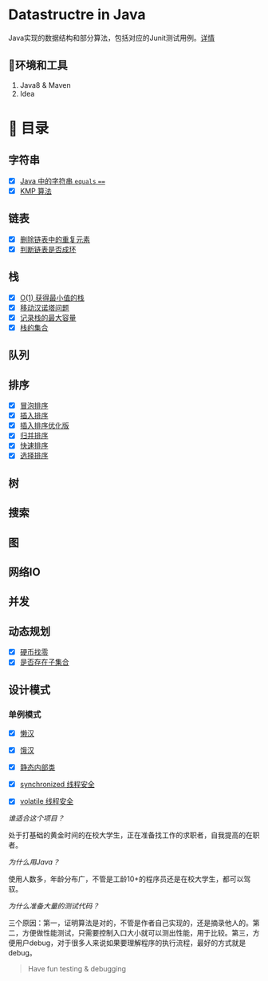 # Datastructre in Java 

Java实现的数据结构和部分算法，包括对应的Junit测试用例。[详情](http://razertory.me/datastructure/2018/06/01/start-my-coding-project.html)


🔧环境和工具
------
  1. Java8 & Maven
  2. Idea
 
# 📖 目录

## 字符串
* [x] [Java 中的字符串 `equals` `==`](./src/main/java/org/razertory/datastructure/string/StringEqual.java)
* [x] [KMP 算法](./src/main/java/org/razertory/datastructure/string/KMP.java)

## 链表
* [x] [删除链表中的重复元素](./src/main/java/org/razertory/datastructure/linkedlist/DeleteDups.java)
* [x] [判断链表是否成环](./src/main/java/org/razertory/datastructure/linkedlist/LinkedListLoop.java)

## 栈
* [x] [O(1) 获得最小值的栈](./src/main/java/org/razertory/datastructure/stack/StackWithMin.java)
* [x] [移动汉诺塔问题](./src/main/java/org/razertory/datastructure/stack/Hannotower.java)
* [x] [记录栈的最大容量](./src/main/java/org/razertory/datastructure/stack/StackCapacity.java)
* [x] [栈的集合](./src/main/java/org/razertory/datastructure/stack/SetOfStacks.java)

## 队列

## 排序
* [x] [冒泡排序](./src/main/java/org/razertory/datastructure/sort/BubbleSort.java)
* [x] [插入排序](./src/main/java/org/razertory/datastructure/sort/BubbleSort.java)
* [x] [插入排序优化版](./src/main/java/org/razertory/datastructure/sort/BubbleSort.java)
* [x] [归并排序](./src/main/java/org/razertory/datastructure/sort/BubbleSort.java)
* [x] [快速排序](./src/main/java/org/razertory/datastructure/sort/BubbleSort.java)
* [x] [选择排序](./src/main/java/org/razertory/datastructure/sort/BubbleSort.java)

## 树

## 搜索

## 图

## 网络IO

## 并发

## 动态规划
* [x] [硬币找零](./src/main/java/org/razertory/datastructure/dp/Coin.java)
* [x] [是否存在子集合](./src/main/java/org/razertory/datastructure/dp/SubsetSum.java)

## 设计模式
### 单例模式
* [x] [懒汉](./src/main/java/org/razertory/datastructure/designPatterns/singleton/classic/Singleton.java)
* [x] [饿汉](./src/main/java/org/razertory/datastructure/designPatterns/singleton/statics/Singleton.java)
* [x] [静态内部类](./src/main/java/org/razertory/datastructure/designPatterns/singleton/staticInnerClass/Singleton.java)
* [x] [synchronized 线程安全](./src/main/java/org/razertory/datastructure/designPatterns/singleton/threadSafety/Singleton.java)
* [x] [volatile 线程安全](./src/main/java/org/razertory/datastructure/designPatterns/singleton/threadSafetyVolatile/Singleton.java)


*谁适合这个项目？*

处于打基础的黄金时间的在校大学生，正在准备找工作的求职者，自我提高的在职者。

*为什么用Java？*

使用人数多，年龄分布广，不管是工龄10+的程序员还是在校大学生，都可以驾驭。

*为什么准备大量的测试代码？*

三个原因：第一，证明算法是对的，不管是作者自己实现的，还是摘录他人的。第二，方便做性能测试，只需要控制入口大小就可以测出性能，用于比较。第三，方便用户debug，对于很多人来说如果要理解程序的执行流程，最好的方式就是debug。

> Have fun testing & debugging

